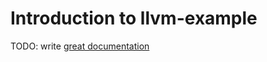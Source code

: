 # Introduction to llvm-example

TODO: write [great documentation](http://jacobian.org/writing/what-to-write/)
